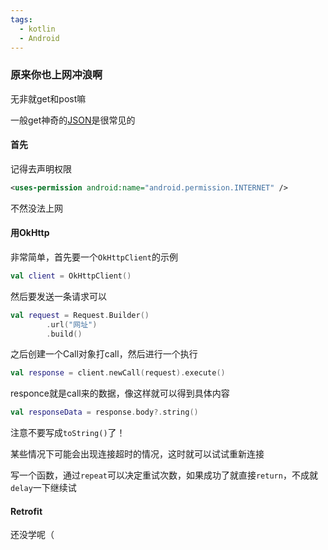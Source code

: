 ```yaml
---
tags:
  - kotlin
  - Android
---
```

### 原来你也上网冲浪啊

无非就get和post嘛

一般get神奇的[JSON](进行一个JSON的解析.md)是很常见的

#### 首先

记得去声明权限

```xml
<uses-permission android:name="android.permission.INTERNET" />
```

不然没法上网

#### 用OkHttp

非常简单，首先要一个`OkHttpClient`的示例

```kotlin
val client = OkHttpClient() 
```

然后要发送一条请求可以

```kotlin
val request = Request.Builder() 
        .url("网址") 
        .build() 
```

之后创建一个Call对象打call，然后进行一个执行

```kotlin
val response = client.newCall(request).execute() 
```

responce就是call来的数据，像这样就可以得到具体内容

```kotlin
val responseData = response.body?.string() 
```

注意不要写成`toString()`了！

某些情况下可能会出现连接超时的情况，这时就可以试试重新连接

写一个函数，通过`repeat`可以决定重试次数，如果成功了就直接`return`，不成就`delay`一下继续试

#### Retrofit

还没学呢（
